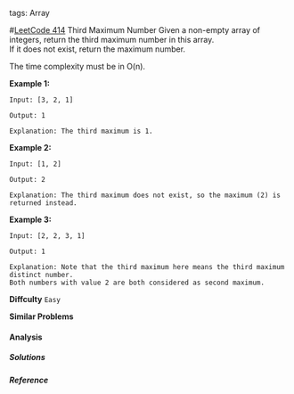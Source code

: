 tags: Array

#[LeetCode 414] Third Maximum Number
Given a non-empty array of integers, return the third maximum number in this array.  
If it does not exist, return the maximum number. 

The time complexity must be in O(n).

**Example 1:**

    Input: [3, 2, 1]

    Output: 1

    Explanation: The third maximum is 1.

**Example 2:**

    Input: [1, 2]

    Output: 2

    Explanation: The third maximum does not exist, so the maximum (2) is returned instead.

**Example 3:**

    Input: [2, 2, 3, 1]

    Output: 1

    Explanation: Note that the third maximum here means the third maximum distinct number.
    Both numbers with value 2 are both considered as second maximum.

**Diffculty**
`Easy`

**Similar Problems**


#### Analysis


##### Solutions


##### Reference

[LeetCode 414]:https://leetcode.com/problems/third-maximum-number